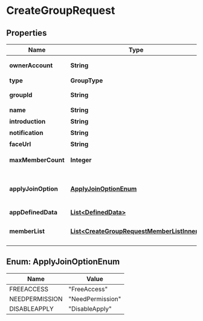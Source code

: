 

# CreateGroupRequest


## Properties

| Name | Type | Description | Notes |
|------------ | ------------- | ------------- | -------------|
|**ownerAccount** | **String** | 群主 ID（需是 已导入(https://cloud.tencent.com/document/product/269/1608))的帐号）。填写后自动添加到群成员中；如果不填，群没有群主 |  [optional] |
|**type** | **GroupType** |  |  |
|**groupId** | **String** | 为了使得群组 ID 更加简单，便于记忆传播，腾讯云支持 App 在通过 REST API 创建群组时 自定义群组 ID(https://cloud.tencent.com/document/product/269/1502#.E8.87.AA.E5.AE.9A.E4.B9.89.E7.BE.A4.E7.BB.84-id) |  [optional] |
|**name** | **String** | 群名称，最长30字节，使用 UTF-8 编码，1个汉字占3个字节 |  |
|**introduction** | **String** | 群简介，最长240字节，使用 UTF-8 编码，1个汉字占3个字节 |  [optional] |
|**notification** | **String** | 群公告，最长300字节，使用 UTF-8 编码，1个汉字占3个字节 |  [optional] |
|**faceUrl** | **String** | 群头像 URL，最长100字节 |  [optional] |
|**maxMemberCount** | **Integer** | 最大群成员数量，缺省时的默认值：付费套餐包上限，例如体验版是20，如果升级套餐包，需按照修改群基础资料修改这个字段 |  [optional] |
|**applyJoinOption** | [**ApplyJoinOptionEnum**](#ApplyJoinOptionEnum) | 申请加群处理方式。包含 FreeAccess（自由加入），NeedPermission（需要验证），DisableApply（禁止加群），不填默认为 NeedPermission（需要验证） 仅当创建支持申请加群的 群组(https://cloud.tencent.com/document/product/269/1502#.E5.8A.A0.E7.BE.A4.E6.96.B9.E5.BC.8F.E5.B7.AE.E5.BC.82) 时，该字段有效 |  [optional] |
|**appDefinedData** | [**List&lt;DefinedData&gt;**](DefinedData.md) |  |  [optional] |
|**memberList** | [**List&lt;CreateGroupRequestMemberListInner&gt;**](CreateGroupRequestMemberListInner.md) | 群组维度的自定义字段，默认情况是没有的，可以通过 即时通信 IM 控制台(https://console.cloud.tencent.com/im) 进行配置，详情请参阅 自定义字段(https://cloud.tencent.com/document/product/269/1502#.E8.87.AA.E5.AE.9A.E4.B9.89.E5.AD.97.E6.AE.B5) |  [optional] |



## Enum: ApplyJoinOptionEnum

| Name | Value |
|---- | -----|
| FREEACCESS | &quot;FreeAccess&quot; |
| NEEDPERMISSION | &quot;NeedPermission&quot; |
| DISABLEAPPLY | &quot;DisableApply&quot; |



